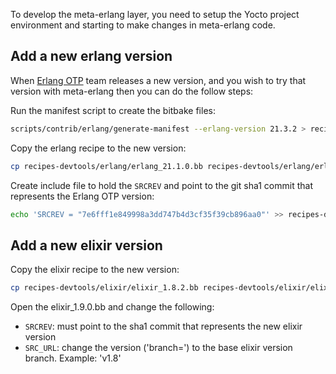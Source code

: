 To develop the meta-erlang layer, you need to setup the Yocto project
environment and starting to make changes in meta-erlang code.

## Add a new erlang version

When [Erlang OTP](https://github.com/erlang/otp) team releases a new version,
and you wish to try that version with meta-erlang then you can do the follow
steps:

Run the manifest script to create the bitbake files:

```bash
scripts/contrib/erlang/generate-manifest --erlang-version 21.3.2 > recipes-devtools/erlang/erlang-21.3.2-manifest.inc
```

Copy the erlang recipe to the new version:

```bash
cp recipes-devtools/erlang/erlang_21.1.0.bb recipes-devtools/erlang/erlang_21.3.2.bb
```

Create include file to hold the `SRCREV` and point to the git sha1 commit that
represents the Erlang OTP version:

```bash
echo 'SRCREV = "7e6fff1e849998a3dd747b4d3cf35f39cb896aa0"' >> recipes-devtools/erlang/erlang-21.3.2.inc
```

## Add a new elixir version

Copy the elixir recipe to the new version:

```bash
cp recipes-devtools/elixir/elixir_1.8.2.bb recipes-devtools/elixir/elixir_1.9.0.bb
```

Open the elixir_1.9.0.bb and change the following:

- `SRCREV`: must point to the sha1 commit that represents the new elixir version
- `SRC_URL`: change the version ('branch=') to the base elixir version branch.
  Example: 'v1.8'
